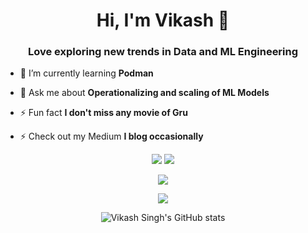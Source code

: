 <h1 align="center">Hi, I'm Vikash 👋</h1>
<h3 align="center">Love exploring new trends in Data and ML Engineering</h3>

- 🌱 I’m currently learning **Podman**
  
-  💬 Ask me about **Operationalizing and scaling of ML Models**
  
-   ⚡ Fun fact **I don't miss any movie of Gru**

- ⚡ Check out my Medium **I blog occasionally**

<div align="center">

![](https://img.shields.io/github/followers/penut85420?style=for-the-badge&logo=github)
![](https://img.shields.io/github/stars/penut85420?style=for-the-badge&logo=github)
  
![](https://img.shields.io/static/v1?label=Love&message=Coding&color=violet&style=for-the-badge&logo=visual-studio-code)
  
[![](https://img.shields.io/static/v1?label=My&message=Twitter&color=5DA9DD&style=flat-square&logo=twitter&logoColor=white)](https://twitter.com/imvikashsingh)
  
![Vikash Singh's GitHub stats](https://github-readme-stats.vercel.app/api?username=vikashs&show_icons=true&theme=algolia)

</div>
